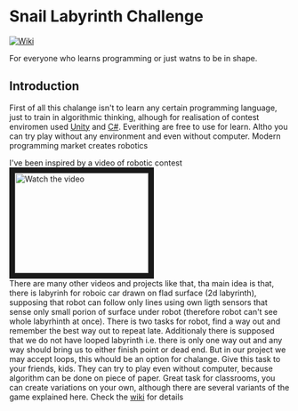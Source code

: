 # Snail Labyrinth Challenge
[![Wiki](https://badgen.net/badge/icon/wiki?icon=wiki&label)](https://github.com/kakhao/SnailLabyrinth/wiki)

For everyone who learns programming or just watns to be in shape.

## Introduction
First of all this chalange isn't to learn any certain programming language, just to train in algorithmic thinking, alhough for realisation of contest enviromen used <a href="https://unity.com/">Unity</a> and <a href ="https://en.wikipedia.org/wiki/C_Sharp_(programming_language)">C#</a>. Everithing are free to use for learn. Altho you can try play without any environment and even without computer.
Modern programming market creates robotics

I've been inspired by a video of robotic contest  
<a href="http://www.youtube.com/watch?feature=player_embedded&v=Jjuc5SBl25w" target="_blank">
 <img src="http://img.youtube.com/vi/Jjuc5SBl25w/mqdefault.jpg" alt="Watch the video" width="240" height="180" border="10" />
</a><br/>
There are many other videos and projects like that, tha main idea is that, there is labyrinh for roboic car drawn on flad surface (2d labyrinth), supposing that robot can follow only lines using own ligth sensors that sense only small porion of surface under robot (therefore robot can't see whole labyrhinth at once). There is two tasks for robot, find a way out and remember the best way out to repeat late. Additionaly there is supposed that we do not have looped labyrinth i.e. there is only one way out and any way should bring us to either finish point or dead end. But in our project we may accept loops, this whould be an option for chalange.
Give this task to your friends, kids. They can try to play even without computer, because algorithm can be done on piece of paper. Great task for classrooms, you can create variations on your own, although there are several variants of the game explained here.
Check the [wiki](https://github.com/kakhao/SnailLabyrinth/wiki) for details